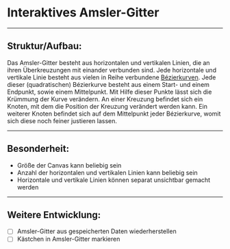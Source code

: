 # Interaktives Amsler-Gitter
- - - -

## Struktur/Aufbau:
Das Amsler-Gitter besteht aus horizontalen und vertikalen Linien, die an ihren Überkreuzungen mit einander verbunden sind.
Jede horizontale und vertikale Linie besteht aus vielen in Reihe verbundene [Bézierkurven](https://de.m.wikipedia.org/wiki/Bézierkurve). 
Jede dieser (quadratischen) Bézierkurve besteht aus einem Start- und einem Endpunkt, sowie einem Mittelpunkt. Mit Hilfe dieser Punkte lässt sich die Krümmung der Kurve verändern. 
An einer Kreuzung befindet sich ein Knoten, mit dem die Position der Kreuzung verändert werden kann. Ein weiterer Knoten befindet sich auf dem Mittelpunkt jeder Bézierkurve, womit sich diese noch feiner justieren lassen. 
- - - -

## Besonderheit:
* Größe der Canvas kann beliebig sein
* Anzahl der horizontalen und vertikalen Linien kann beliebig sein
* Horizontale und vertikale Linien können separat unsichtbar gemacht werden
- - - -

## Weitere Entwicklung:
- [ ] Amsler-Gitter aus gespeicherten Daten wiederherstellen
- [ ] Kästchen in Amsler-Gitter markieren
